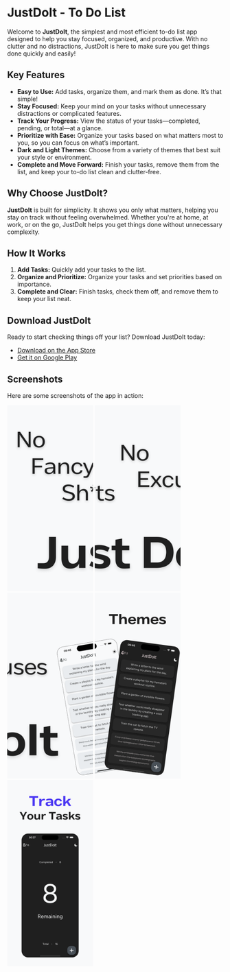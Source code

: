 <!DOCTYPE html>
<html lang="en">
<head>
    <meta charset="UTF-8">
    <meta name="viewport" content="width=device-width, initial-scale=1.0">
</head>
<body>

<h1>JustDoIt - To Do List</h1>

<p>Welcome to <strong>JustDoIt</strong>, the simplest and most efficient to-do list app designed to help you stay focused, organized, and productive. With no clutter and no distractions, JustDoIt is here to make sure you get things done quickly and easily!</p>

<h2>Key Features</h2>
<ul>
    <li><strong>Easy to Use:</strong> Add tasks, organize them, and mark them as done. It’s that simple!</li>
    <li><strong>Stay Focused:</strong> Keep your mind on your tasks without unnecessary distractions or complicated features.</li>
    <li><strong>Track Your Progress:</strong> View the status of your tasks—completed, pending, or total—at a glance.</li>
    <li><strong>Prioritize with Ease:</strong> Organize your tasks based on what matters most to you, so you can focus on what’s important.</li>
    <li><strong>Dark and Light Themes:</strong> Choose from a variety of themes that best suit your style or environment.</li>
    <li><strong>Complete and Move Forward:</strong> Finish your tasks, remove them from the list, and keep your to-do list clean and clutter-free.</li>
</ul>

<h2>Why Choose JustDoIt?</h2>
<p><strong>JustDoIt</strong> is built for simplicity. It shows you only what matters, helping you stay on track without feeling overwhelmed. Whether you're at home, at work, or on the go, JustDoIt helps you get things done without unnecessary complexity.</p>

<h2>How It Works</h2>
<ol>
    <li><strong>Add Tasks:</strong> Quickly add your tasks to the list.</li>
    <li><strong>Organize and Prioritize:</strong> Organize your tasks and set priorities based on importance.</li>
    <li><strong>Complete and Clear:</strong> Finish tasks, check them off, and remove them to keep your list neat.</li>
</ol>

<h2>Download JustDoIt</h2>
<p>Ready to start checking things off your list? Download JustDoIt today:</p>
<ul>
    <li><a href="https://apps.apple.com/tr/app/justdoit-to-do-list/id6739545364" target="_blank">Download on the App Store</a></li>
    <li><a href="https://play.google.com/store/apps/details?id=com.alienproduction.justdoit" target="_blank">Get it on Google Play</a></li>
</ul>

<h2>Screenshots</h2>
<p>Here are some screenshots of the app in action:</p>
<!-- Add your images here -->
<img src="1.png" alt="Screenshot 1" width="200">
<img src="2.png" alt="Screenshot 2" width="200">
<img src="3.png" alt="Screenshot 3" width="200">
<img src="4.png" alt="Screenshot 4" width="200">
<img src="5.png" alt="Screenshot 5" width="200">


</body>
</html>
